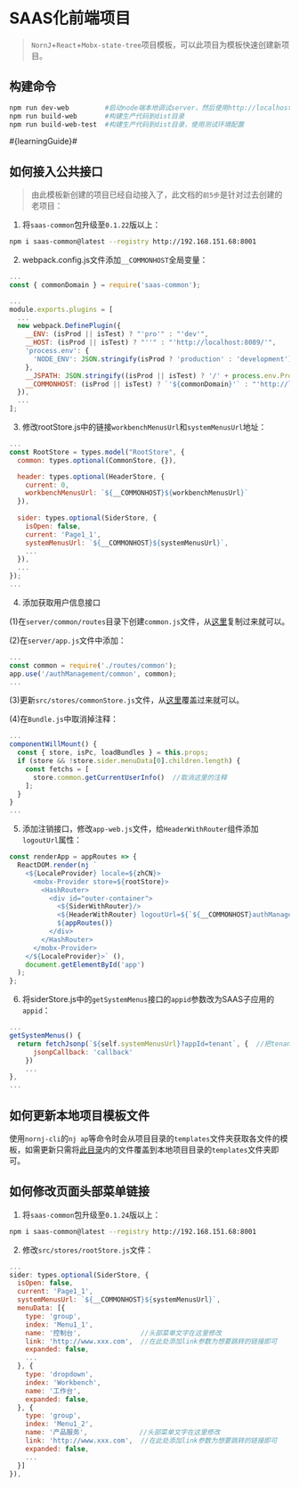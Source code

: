 SAAS化前端项目
====

> `NornJ`+`React`+`Mobx-state-tree`项目模板，可以此项目为模板快速创建新项目。

## 构建命令

```sh
npm run dev-web         #启动node端本地调试server，然后使用http://localhost:8080/dist/web访问页面
npm run build-web       #构建生产代码到dist目录
npm run build-web-test  #构建生产代码到dist目录，使用测试环境配置
```

#{learningGuide}#

## 如何接入公共接口

> 由此模板新创建的项目已经自动接入了，此文档的`前5步`是针对过去创建的老项目：

1. 将`saas-common`包升级至`0.1.22`版以上：

```sh
npm i saas-common@latest --registry http://192.168.151.68:8001
```

2. webpack.config.js文件添加`__COMMONHOST`全局变量：

```js
...
const { commonDomain } = require('saas-common');

...
module.exports.plugins = [
  ...
  new webpack.DefinePlugin({
    __ENV: (isProd || isTest) ? "'pro'" : "'dev'",
    __HOST: (isProd || isTest) ? "''" : "'http://localhost:8089/'",
    'process.env': {
      'NODE_ENV': JSON.stringify(isProd ? 'production' : 'development')
    },
    __JSPATH: JSON.stringify((isProd || isTest) ? '/' + process.env.Project + '/js/' : `/dist/${process.env.Project}/js/`),
    __COMMONHOST: (isProd || isTest) ? `'${commonDomain}'` : "'http://localhost:8089/'",
  }),
  ...
];
```

3. 修改rootStore.js中的链接`workbenchMenusUrl`和`systemMenusUrl`地址：

```js
...
const RootStore = types.model("RootStore", {
  common: types.optional(CommonStore, {}),

  header: types.optional(HeaderStore, {
    current: 0,
    workbenchMenusUrl: `${__COMMONHOST}${workbenchMenusUrl}`
  }),
  
  sider: types.optional(SiderStore, {
    isOpen: false,
    current: 'Page1_1',
    systemMenusUrl: `${__COMMONHOST}${systemMenusUrl}`,
    ...
  }),
  ...
});
...
```

4. 添加获取用户信息接口

(1)在`server/common/routes`目录下创建`common.js`文件，从[这里](https://github.com/Y-Dept/template-saas/blob/master/server/routes/common.js)复制过来就可以。

(2)在`server/app.js`文件中添加：

```js
...
const common = require('./routes/common');
app.use('/authManagement/common', common);
...
```

(3)更新`src/stores/commonStore.js`文件，从[这里](https://github.com/Y-Dept/template-saas/blob/master/src/stores/commonStore.js)覆盖过来就可以。

(4)在`Bundle.js`中取消掉注释：

```js
...
componentWillMount() {
  const { store, isPc, loadBundles } = this.props;
  if (store && !store.sider.menuData[0].children.length) {
    const fetchs = [
      store.common.getCurrentUserInfo()  //取消这里的注释
    ];
  }
}
...
```

5. 添加注销接口，修改`app-web.js`文件，给`HeaderWithRouter`组件添加`logoutUrl`属性：

```js
const renderApp = appRoutes => {
  ReactDOM.render(nj `
    <${LocaleProvider} locale=${zhCN}>
      <mobx-Provider store=${rootStore}>
        <HashRouter>
          <div id="outer-container">
            <${SiderWithRouter}/>
            <${HeaderWithRouter} logoutUrl=${`${__COMMONHOST}authManagement/common/logout`}/>
            ${appRoutes()}
          </div>
        </HashRouter>
      </mobx-Provider>
    </${LocaleProvider}>` (),
    document.getElementById('app')
  );
};
```

6. 将siderStore.js中的`getSystemMenus`接口的`appid`参数改为SAAS子应用的`appid`：

```js
...
getSystemMenus() {
  return fetchJsonp(`${self.systemMenusUrl}?appId=tenant`, {  //把tenant改为SAAS子应用的appid
      jsonpCallback: 'callback'
    })
    ...
},
...
```

## 如何更新本地项目模板文件

使用`nornj-cli`的`nj ap`等命令时会从项目目录的`templates`文件夹获取各文件的模板，如需更新只需将[此目录](https://github.com/Y-Dept/template-saas/tree/master/templates)内的文件覆盖到本地项目目录的`templates`文件夹即可。

## 如何修改页面头部菜单链接

1. 将`saas-common`包升级至`0.1.24`版以上：

```sh
npm i saas-common@latest --registry http://192.168.151.68:8001
```

2. 修改`src/stores/rootStore.js`文件：

```js
...
sider: types.optional(SiderStore, {
  isOpen: false,
  current: 'Page1_1',
  systemMenusUrl: `${__COMMONHOST}${systemMenusUrl}`,
  menuData: [{
    type: 'group',
    index: 'Menu1_1',
    name: '控制台',               //头部菜单文字在这里修改
    link: 'http://www.xxx.com',  //在此处添加link参数为想要跳转的链接即可
    expanded: false,
    ...
  }, {
    type: 'dropdown',
    index: 'Workbench',
    name: '工作台',
    expanded: false,
  }, {
    type: 'group',
    index: 'Menu1_2',
    name: '产品服务',             //头部菜单文字在这里修改
    link: 'http://www.xxx.com',  //在此处添加link参数为想要跳转的链接即可
    expanded: false,
    ...
  }]
}),
```